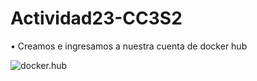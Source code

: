 # Actividad23-CC3S2

• Creamos e ingresamos a nuestra cuenta de docker hub 

![docker.hub](https://https://github.com/alexmzztt/Actividad23-CC3S2/blob/main/assets/docker.hub.jpg)

